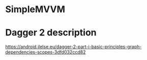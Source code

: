 # SimpleMVVM

# Dagger 2 description
https://android.jlelse.eu/dagger-2-part-i-basic-principles-graph-dependencies-scopes-3dfd032ccd82
